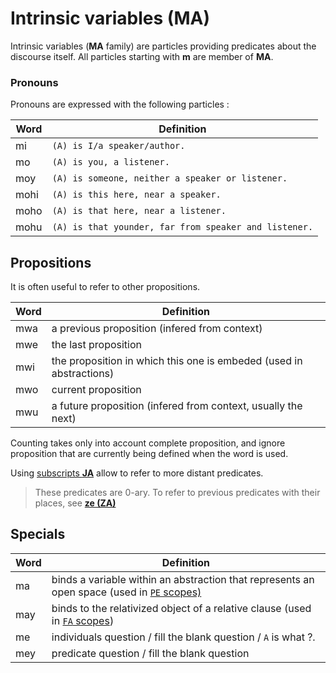 # Intrinsic variables (MA)

Intrinsic variables (**MA** family) are particles providing predicates about the
discourse itself. All particles starting with **m** are member of **MA**.

### Pronouns

Pronouns are expressed with the following particles :

| Word | Definition                                            |
| ---- | ----------------------------------------------------- |
| mi   | `(A) is I/a speaker/author.`                          |
| mo   | `(A) is you, a listener.`                             |
| moy  | `(A) is someone, neither a speaker or listener.`      |
| mohi | `(A) is this here, near a speaker.`                   |
| moho | `(A) is that here, near a listener.`                  |
| mohu | `(A) is that younder, far from speaker and listener.` |

## Propositions

It is often useful to refer to other propositions.

| Word | Definition                                                          |
| ---- | ------------------------------------------------------------------- |
| mwa  | a previous proposition (infered from context)                       |
| mwe  | the last proposition                                                |
| mwi  | the proposition in which this one is embeded (used in abstractions) |
| mwo  | current proposition                                                 |
| mwu  | a future proposition (infered from context, usually the next)       |

Counting takes only into account complete proposition, and ignore proposition
that are currently being defined when the word is used.

Using [subscripts **JA**](../struct/free.md#ja) allow to refer to more distant
predicates.

> These predicates are 0-ary. To refer to previous predicates with their places,
> see [**ze (ZA)**](../bindings/SA_ZA.md#za)

## Specials

| Word | Definition                                                                                                                                 |
| ---- | ------------------------------------------------------------------------------------------------------------------------------------------ |
| ma   | binds a variable within an abstraction that represents an open space (used in [`PE` scopes)](../struct/PA_PI_PU_BA.md#proposition-pa--pay) |
| may  | binds to the relativized object of a relative clause (used in [`FA` scopes](../bindings/VA_FA.md))                                         |
| me   | individuals question / fill the blank question / `A` is what ?.                                                                            |
| mey  | predicate question / fill the blank question                                                                                               |